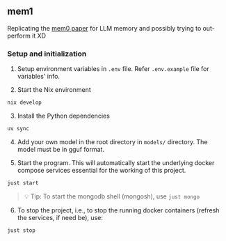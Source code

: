 ## mem1

Replicating the [mem0 paper](https://arxiv.org/pdf/2504.19413) for LLM memory and possibly trying to out-perform it XD

### Setup and initialization

1. Setup environment variables in `.env` file. Refer `.env.example` file for variables' info.

2. Start the Nix environment

```bash
nix develop
```

3. Install the Python dependencies

```bash
uv sync
```

4. Add your own model in the root directory in `models/` directory. The model must be in gguf format.

5. Start the program. This will automatically start the underlying docker compose services essential for the working of this project.

```bash
just start
```

> 💡 Tip: To start the mongodb shell (mongosh), use `just mongo`

6. To stop the project, i.e., to stop the running docker containers (refresh the services, if need be), use:

```bash
just stop
```
